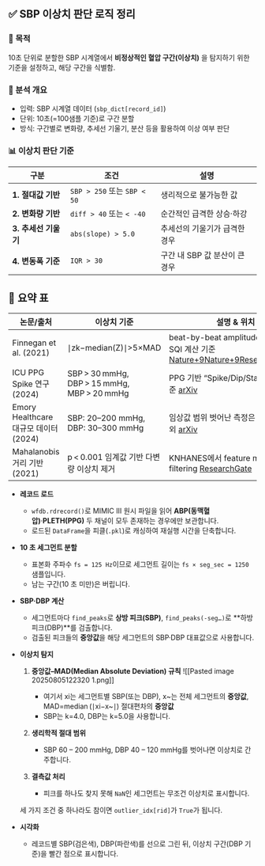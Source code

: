 ## ✅ SBP 이상치 판단 로직 정리

### 📌 목적

10초 단위로 분할한 SBP 시계열에서 **비정상적인 혈압 구간(이상치)** 을 탐지하기 위한 기준을 설정하고, 해당 구간을 식별함.

### 🧩 분석 개요

- 입력: SBP 시계열 데이터 (`sbp_dict[record_id]`)
- 단위: 10초(=100샘플 기준)로 구간 분할
- 방식: 구간별로 변화량, 추세선 기울기, 분산 등을 활용하여 이상 여부 판단

### 📊 이상치 판단 기준

|구분|조건|설명|
|---|---|---|
|**1. 절대값 기반**|`SBP > 250` 또는 `SBP < 50`|생리적으로 불가능한 값|
|**2. 변화량 기반**|`diff > 40` 또는 `< -40`|순간적인 급격한 상승·하강|
|**3. 추세선 기울기**|`abs(slope) > 5.0`|추세선의 기울기가 급격한 경우|
|**4. 변동폭 기준**|`IQR > 30`|구간 내 SBP 값 분산이 큰 경우|

## 📝 요약 표

| 논문/출처                           | 이상치 기준                                      | 설명 & 위치                                                                                                                                                                                                                                        |
| ------------------------------- | ------------------------------------------- | ---------------------------------------------------------------------------------------------------------------------------------------------------------------------------------------------------------------------------------------------- |
| Finnegan et al. (2021)          | ∣zk−median(Z)∣>5×MAD                        | beat-by-beat amplitude outlier 및 SQI 계산 기준 [Nature+9Nature+9ResearchGate+9](https://www.nature.com/articles/s41598-021-01358-4?utm_source=chatgpt.com)                                                                                         |
| ICU PPG Spike 연구 (2024)         | SBP > 30 mmHg, DBP > 15 mmHg, MBP > 20 mmHg | PPG 기반 “Spike/Dip/Stable” 분류 기준 [arXiv](https://arxiv.org/abs/2407.03274?utm_source=chatgpt.com)                                                                                                                                               |
| Emory Healthcare 대규모 데이터 (2024) | SBP: 20–200 mmHg, DBP: 30–300 mmHg          | 임상값 범위 벗어난 측정은 이상치로 제외 [arXiv](https://arxiv.org/html/2402.01598v3?utm_source=chatgpt.com)                                                                                                                                                     |
| Mahalanobis 거리 기반 (2021)        | p < 0.001 임계값 기반 다변량 이상치 제거                 | KNHANES에서 feature multivariate filtering [ResearchGate](https://www.researchgate.net/publication/355869942_Mahalanobis_Distance_Based_Multivariate_Outlier_Detection_to_Improve_Performance_of_Hypertension_Prediction?utm_source=chatgpt.com) |


- **레코드 로드**
    
    - `wfdb.rdrecord()`로 MIMIC III 원시 파일을 읽어 **ABP(동맥혈압)**·**PLETH(PPG)** 두 채널이 모두 존재하는 경우에만 보관합니다.
    - 로드된 `DataFrame`을 피클(`.pkl`)로 캐싱하여 재실행 시간을 단축합니다.

- **10 초 세그먼트 분할**
    
    - 표본화 주파수 `fs = 125 Hz`이므로 세그먼트 길이는 `fs × seg_sec = 1250` 샘플입니다.
    - 남는 구간(10 초 미만)은 버립니다.

- **SBP·DBP 계산**
    
    - 세그먼트마다 `find_peaks`로 **상방 피크(SBP)**, `find_peaks(-seg…)`로 **하방 피크(DBP)**를 검출합니다.
    - 검출된 피크들의 **중앙값**을 해당 세그먼트의 SBP·DBP 대표값으로 사용합니다.

- **이상치 탐지**
    
    1. **중앙값–MAD(Median Absolute Deviation) 규칙**
        ![[Pasted image 20250805122320 1.png]]
        - 여기서 xi​는 세그먼트별 SBP(또는 DBP), x~는 전체 세그먼트의 **중앙값**, 
		 MAD=median⁡ ⁣(∣xi−x~∣) 절대편차의 **중앙값**
        - SBP는 k=4.0, DBP는 k=5.0을 사용합니다.

    2. **생리학적 절대 범위**
        - SBP 60 – 200 mmHg, DBP 40 – 120 mmHg를 벗어나면 이상치로 간주합니다.

    3. **결측값 처리**
        
        - 피크를 하나도 찾지 못해 `NaN`인 세그먼트는 무조건 이상치로 표시합니다.

    세 가지 조건 중 하나라도 참이면 `outlier_idx[rid]`가 `True`가 됩니다.

- **시각화**

    - 레코드별 SBP(검은색), DBP(파란색)를 선으로 그린 뒤, 이상치 구간(DBP 기준)을 빨간 점으로 표시합니다.